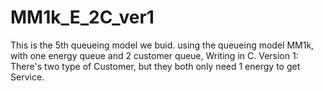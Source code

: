# MM1k_E_2C_ver1
This is the 5th queueing model we buid.
using the queueing model MM1k, with one energy queue and 2 customer queue, Writing in C.
Version 1: There's two type of Customer, but they both only need 1 energy to get Service.
